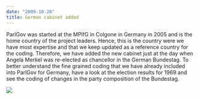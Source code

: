 ```yaml
---
date: "2009-10-28"
title: German cabinet added
---
```


ParlGov was started at the MPIfG in Colgone in Germany in 2005 and is the home country of the project leaders. Hence, this is the country were we have most expertise and that we keep updated as a reference country for the coding. Therefore, we have added the new cabinet just at the day when Angela Merkel was re-elected as chancellor in the German Bundestag. To better understand the fine grained coding that we have already included into ParlGov for Germany, have a look at the election results for 1969 and see the coding of changes in the party composition of the Bundestag.

![](/images/parliament-scotland.jpg)
